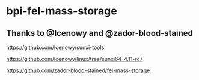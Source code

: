 # bpi-fel-mass-storage

## Thanks to @Icenowy and @zador-blood-stained

https://github.com/Icenowy/sunxi-tools

https://github.com/Icenowy/linux/tree/sunxi64-4.11-rc7

https://github.com/zador-blood-stained/fel-mass-storage
